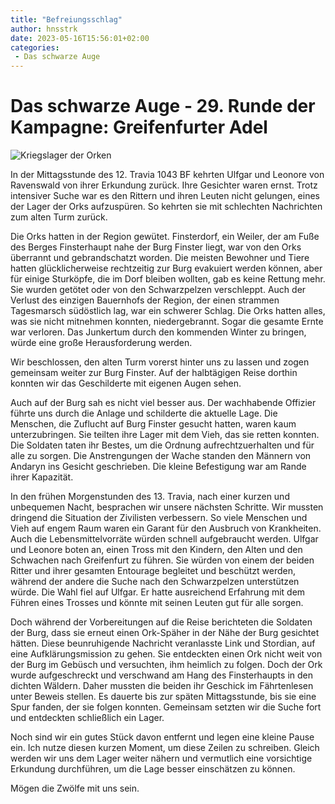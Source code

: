 ```yaml
---
title: "Befreiungsschlag"
author: hnsstrk
date: 2023-05-16T15:56:01+02:00
categories:
 - Das schwarze Auge
---
```


# Das schwarze Auge - 29. Runde der Kampagne: Greifenfurter Adel

![Kriegslager der Orken](/uploads/hnsstrk_a_small_group_of_dark_orcs_in_a_very_small_war_camp_sma_1fbed646-47b4-4b16-be0f-f5433fec39f1.png)

In der Mittagsstunde des 12. Travia 1043 BF kehrten Ulfgar und Leonore von Ravenswald von ihrer Erkundung zurück. Ihre Gesichter waren ernst. Trotz intensiver Suche war es den Rittern und ihren Leuten nicht gelungen, eines der Lager der Orks aufzuspüren. So kehrten sie mit schlechten Nachrichten zum alten Turm zurück.

Die Orks hatten in der Region gewütet. Finsterdorf, ein Weiler, der am Fuße des Berges Finsterhaupt nahe der Burg Finster liegt, war von den Orks überrannt und gebrandschatzt worden. Die meisten Bewohner und Tiere hatten glücklicherweise rechtzeitig zur Burg evakuiert werden können, aber für einige Sturköpfe, die im Dorf bleiben wollten, gab es keine Rettung mehr. Sie wurden getötet oder von den Schwarzpelzen verschleppt. Auch der Verlust des einzigen Bauernhofs der Region, der einen strammen Tagesmarsch südöstlich lag, war ein schwerer Schlag. Die Orks hatten alles, was sie nicht mitnehmen konnten, niedergebrannt. Sogar die gesamte Ernte war verloren. Das Junkertum durch den kommenden Winter zu bringen, würde eine große Herausforderung werden.

Wir beschlossen, den alten Turm vorerst hinter uns zu lassen und zogen gemeinsam weiter zur Burg Finster. Auf der halbtägigen Reise dorthin konnten wir das Geschilderte mit eigenen Augen sehen.

Auch auf der Burg sah es nicht viel besser aus. Der wachhabende Offizier führte uns durch die Anlage und schilderte die aktuelle Lage. Die Menschen, die Zuflucht auf Burg Finster gesucht hatten, waren kaum unterzubringen. Sie teilten ihre Lager mit dem Vieh, das sie retten konnten. Die Soldaten taten ihr Bestes, um die Ordnung aufrechtzuerhalten und für alle zu sorgen. Die Anstrengungen der Wache standen den Männern von Andaryn ins Gesicht geschrieben. Die kleine Befestigung war am Rande ihrer Kapazität.

In den frühen Morgenstunden des 13. Travia, nach einer kurzen und unbequemen Nacht, besprachen wir unsere nächsten Schritte. Wir mussten dringend die Situation der Zivilisten verbessern. So viele Menschen und Vieh auf engem Raum waren ein Garant für den Ausbruch von Krankheiten. Auch die Lebensmittelvorräte würden schnell aufgebraucht werden. Ulfgar und Leonore boten an, einen Tross mit den Kindern, den Alten und den Schwachen nach Greifenfurt zu führen. Sie würden von einem der beiden Ritter und ihrer gesamten Entourage begleitet und beschützt werden, während der andere die Suche nach den Schwarzpelzen unterstützen würde. Die Wahl fiel auf Ulfgar. Er hatte ausreichend Erfahrung mit dem Führen eines Trosses und könnte mit seinen Leuten gut für alle sorgen.

Doch während der Vorbereitungen auf die Reise berichteten die Soldaten der Burg, dass sie erneut einen Ork-Späher in der Nähe der Burg gesichtet hätten. Diese beunruhigende Nachricht veranlasste Link und Stordian, auf eine Aufklärungsmission zu gehen. Sie entdeckten einen Ork nicht weit von der Burg im Gebüsch und versuchten, ihm heimlich zu folgen. Doch der Ork wurde aufgeschreckt und verschwand am Hang des Finsterhaupts in den dichten Wäldern. Daher mussten die beiden ihr Geschick im Fährtenlesen unter Beweis stellen. Es dauerte bis zur späten Mittagsstunde, bis sie eine Spur fanden, der sie folgen konnten. Gemeinsam setzten wir die Suche fort und entdeckten schließlich ein Lager.

Noch sind wir ein gutes Stück davon entfernt und legen eine kleine Pause ein. Ich nutze diesen kurzen Moment, um diese Zeilen zu schreiben. Gleich werden wir uns dem Lager weiter nähern und vermutlich eine vorsichtige Erkundung durchführen, um die Lage besser einschätzen zu können.

Mögen die Zwölfe mit uns sein.